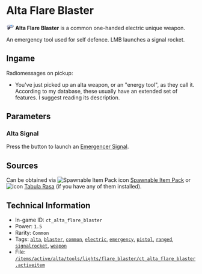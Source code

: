 # Alta Flare Blaster

<img src="https://raw.githubusercontent.com/Ceterai/Enternia/main/items/active/alta/tools/lights/flare_blaster/body.png" alt="Alta Flare Blaster icon" loading="lazy" width="auto" height="16px"/> **Alta Flare Blaster** is a common one-handed electric unique weapon.

An emergency tool used for self defence. LMB launches a signal rocket.

## Ingame

Radiomessages on pickup:

- You've just picked up an alta weapon, or an "energy tool", as they call it. According to my database, these usually have an extended set of features. I suggest reading its description.

## Parameters

### Alta Signal

Press the button to launch an [Emergencer Signal](https://ceterai.github.io/MyEnternia/Wiki/EmergencerSignal).

## Sources

Can be obtained via <img src="https://raw.githubusercontent.com/Silverfeelin/Starbound-SpawnableItemPack/master/interface/sip/iconSmall.png" alt="Spawnable Item Pack icon" width="18" height="14"/> [Spawnable Item Pack](https://steamcommunity.com/sharedfiles/filedetails/?id=733665104) or <img src="https://steamuserimages-a.akamaihd.net/ugc/263843960696222713/3EC9A7C005541F7D577EBCB8C5736B4EFC9973D6/" alt="icon" width="8" height="12"/> [Tabula Rasa](https://community.playstarbound.com/resources/the-tabula-rasa.3222/) (if you have any of them installed).

## Technical Information

- In-game ID: `ct_alta_flare_blaster`
- Power: `1.5`
- Rarity: `Common`
- Tags: [`alta`](https://ceterai.github.io/MyEnternia/Wiki/Tags/Alta), [`blaster`](https://ceterai.github.io/MyEnternia/Wiki/Tags/Blaster), [`common`](https://ceterai.github.io/MyEnternia/Wiki/Tags/Common), [`electric`](https://ceterai.github.io/MyEnternia/Wiki/Tags/Electric), [`emergency`](https://ceterai.github.io/MyEnternia/Wiki/Tags/Emergency), [`pistol`](https://ceterai.github.io/MyEnternia/Wiki/Tags/Pistol), [`ranged`](https://ceterai.github.io/MyEnternia/Wiki/Tags/Ranged), [`signalrocket`](https://ceterai.github.io/MyEnternia/Wiki/Tags/Signalrocket), [`weapon`](https://ceterai.github.io/MyEnternia/Wiki/Tags/Weapon)
- File: [`/items/active/alta/tools/lights/flare_blaster/ct_alta_flare_blaster.activeitem`](https://github.com/Ceterai/Enternia/blob/main/items/active/alta/tools/lights/flare_blaster/ct_alta_flare_blaster.activeitem)
